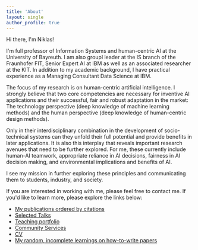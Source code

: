 ```yaml
---
title: 'About'
layout: single
author_profile: true
---
```


Hi there, I'm Niklas!

I'm full professor of Information Systems and human-centric AI at the University of Bayreuth. I am also groupl leader at the IS branch of the Fraunhofer FIT, Senior Expert AI at IBM as well as an associated researcher at the KIT. In addition to my academic background, I have practical experience as a Managing Consultant Data Science at IBM. 

The focus of my research is on human-centric artificial intelligence. I strongly believe that two core competencies are necessary for inventive AI applications and their successful, fair and robust adaptation in the market: The technology perspective (deep knowledge of machine learning methods) and the human perspective (deep knowledge of human-centric design methods). 

Only in their interdisciplinary combination in the development of socio-technical systems can they unfold their full potential and provide benefits in later applications. It is also this interplay that reveals important research avenues that need to be further explored. For me, these currently include human-AI teamwork, appropriate reliance in AI decisions, fairness in AI decision making, and environmental implications and benefits of AI. 

I see my mission in further exploring these principles and communicating them to students, industry, and society.

If you are interested in working with me, please feel free to contact me. If you'd like to learn more, please explore the links below:

* [My publications ordered by citations](https://scholar.google.de/citations?user=79KpdDQAAAAJ) 
* [Selected Talks](/talks)
* [Teaching portfolio](/teaching)
* [Community Services](/community)
* [CV](/cv)
* [My random, incomplete learnings on how-to-write papers](https://github.com/nkukit/howtopaper)
